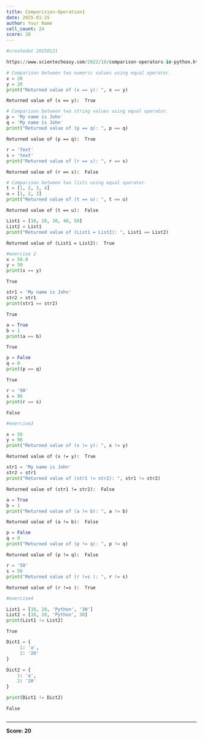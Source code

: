 ```yaml
---
title: Comparision-Operation1
date: 2025-01-25
author: Your Name
cell_count: 24
score: 20
---
```


```python
#createdat 20250121
```


```python
https://www.scientecheasy.com/2022/10/comparison-operators-in-python.html/
```


```python
# Comparison between two numeric values using equal operator.
x = 20
y = 20
print("Returned value of (x == y): ", x == y)
```

    Returned value of (x == y):  True



```python
# Comparison between two string values using equal operator.
p = 'My name is John'
q = 'My name is John'
print("Returned value of (p == q): ", p == q)
```

    Returned value of (p == q):  True



```python
r = 'Text'
s = 'text'
print("Returned value of (r == s): ", r == s)
```

    Returned value of (r == s):  False



```python
# Comparison between two lists using equal operator.
t = [1, 2, 3, 4]
u = [1, 2, 3]
print("Returned value of (t == u): ", t == u)
```

    Returned value of (t == u):  False



```python
List1 = [10, 20, 30, 40, 50]
List2 = List1
print("Returned value of (List1 = List2): ", List1 == List2)

```

    Returned value of (List1 = List2):  True



```python
#exercise 2
x = 50.0
y = 50
print(x == y)
```

    True



```python
str1 = 'My name is John'
str2 = str1
print(str1 == str2)
```

    True



```python
a = True
b = 1
print(a == b)
```

    True



```python
p = False
q = 0
print(p == q)
```

    True



```python
r = '90'
s = 90
print(r == s)
```

    False



```python
#exercise3
```


```python
x = 50
y = 90
print("Returned value of (x != y): ", x != y)
```

    Returned value of (x != y):  True



```python
str1 = 'My name is John'
str2 = str1
print("Returned value of (str1 != str2): ", str1 != str2)

```

    Returned value of (str1 != str2):  False



```python
a = True
b = 1
print("Returned value of (a != b): ", a != b)

```

    Returned value of (a != b):  False



```python
p = False
q = 0
print("Returned value of (p != q): ", p != q)

```

    Returned value of (p != q):  False



```python
r = '50'
s = 50
print("Returned value of (r !=s ): ", r != s)
```

    Returned value of (r !=s ):  True



```python
#exercise4
```


```python
List1 = [10, 20, 'Python', '30']
List2 = [10, 20, 'Python', 30]
print(List1 != List2)
```

    True



```python
Dict1 = {
     1: 'a',
     2: '20'
}
```


```python
Dict2 = {
    1: 'a',
    2: '20'
}
```


```python
print(Dict1 != Dict2)
```

    False



```python

```


---
**Score: 20**